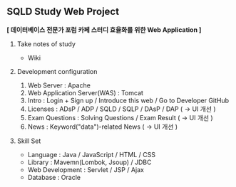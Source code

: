 ## SQLD Study Web Project
**[ 데이터베이스 전문가 포럼 카페 스터디 효율화를 위한 Web Application ]**  
1. Take notes of study  
    * Wiki  
    
2. Development configuration  
    1) Web Server : Apache  
    2) Web Application Server(WAS) : Tomcat  
    3) Intro : Login + Sign up / Introduce this web / Go to Developer GitHub  
    4) Licenses : ADsP / ADP / SQLD / SQLP / DAsP / DAP ( → UI 개선 )  
    5) Exam Questions : Solving Questions / Exam Result ( → UI 개선 )  
    6) News : Keyword("data")-related News ( → UI 개선 )  
    
3. Skill Set  
    * Language : Java / JavaScript / HTML / CSS  
    * Library : Mavemn(Lombok, Jsoup) / JDBC  
    * Web Development : Servlet / JSP / Ajax  
    * Database : Oracle
  

